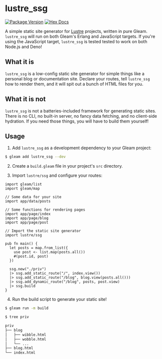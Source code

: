 # lustre_ssg

[![Package Version](https://img.shields.io/hexpm/v/lustre_ssg)](https://hex.pm/packages/lustre_ssg)
[![Hex Docs](https://img.shields.io/badge/hex-docs-ffaff3)](https://hexdocs.pm/lustre_ssg/)

A simple static site generator for [Lustre](https://github.com/lustre-labs/lustre)
projects, written in pure Gleam. `lustre_ssg` will run on both Gleam's Erlang and
JavaScript targets. If you're using the JavaScript target, `lustre_ssg` is tested
tested to work on both Node.js and Deno!

## What it is

`lustre_ssg` is a low-config static site generator for simple things like a
personal blog or documentation site. Declare your routes, tell `lustre_ssg` how
to render them, and it will spit out a bunch of HTML files for you.

## What it is not

`lustre_ssg` is not a batteries-included framework for generating static sites.
There is no CLI, no built-in server, no fancy data fetching, and no client-side
hydration. If you need those things, you will have to build them yourself!

## Usage

1. Add `lustre_ssg` as a development dependency to your Gleam project:

```sh
$ gleam add lustre_ssg --dev
```

2. Create a `build.gleam` file in your project's `src` directory.

3. Import `lustre/ssg` and configure your routes:

```gleam
import gleam/list
import gleam/map

// Some data for your site
import app/data/posts

// Some functions for rendering pages
import app/page/index
import app/page/blog
import app/page/post

// Import the static site generator
import lustre/ssg

pub fn main() {
  let posts = map.from_list({
    use post <- list.map(posts.all())
    #(post.id, post)
  })

  ssg.new("./priv")
  |> ssg.add_static_route("/", index.view())
  |> ssg.add_static_route("/blog", blog.view(posts.all()))
  |> ssg.add_dynamic_route("/blog", posts, post.view)
  |> ssg.build
}
```

4. Run the build script to generate your static site!

```sh
$ gleam run -m build
```

```sh
$ tree priv

priv
├── blog
│   ├── wibble.html
│   ├── wobble.html
│   └── ...
├── blog.html
└── index.html
```
